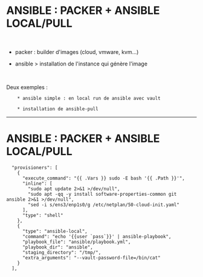 

# ANSIBLE : PACKER + ANSIBLE LOCAL/PULL

<br>

* packer : builder d'images (cloud, vmware, kvm...)

* ansible > installation de l'instance qui génère l'image

<br>

Deux exemples :

		* ansible simple : en local run de ansible avec vault

		* installation de ansible-pull

----------------------------------------------------------------------------------

# ANSIBLE : PACKER + ANSIBLE LOCAL/PULL


```
  "provisioners": [
    {
      "execute_command": "{{ .Vars }} sudo -E bash '{{ .Path }}'",
      "inline": [
        "sudo apt update 2>&1 >/dev/null",
        "sudo apt -qq -y install software-properties-common git ansible 2>&1 >/dev/null",
        "sed -i s/ens3/enp1s0/g /etc/netplan/50-cloud-init.yaml"
      ],
      "type": "shell"
    },
    {
      "type": "ansible-local",
      "command": "echo '{{user `pass`}}' | ansible-playbook",
      "playbook_file": "ansible/playbook.yml",
      "playbook_dir": "ansible",
      "staging_directory": "/tmp/",
      "extra_arguments": "--vault-password-file=/bin/cat"
    }
  ],
```
